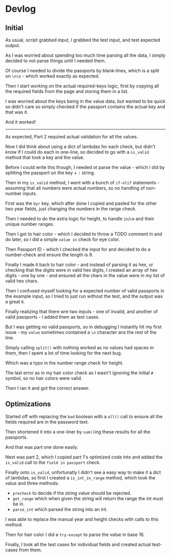 # Devlog

## Initial

As usual, script grabbed input, I grabbed the test input, and test expected output.

As I was worried about spending too much time parsing all the data, I simply decided to not parse things until I needed them.

Of course I needed to divide the passports by blank-lines, which is a split on `\n\n` - which worked exactly as expected.

Then I start working on the actual required-keys logic, first by copying all the required fields from the page and storing them in a list.

I was worried about the keys being in the value data, but wanted to be quick so didn't care so simply checked if the passport contains the actual key and that was it.

And it worked!

***

As expected, Part 2 required actual validation for all the values.

Now I did think about using a dict of lambdas for each check, but didn't know if I could do each in one-line, so decided to go with a `is_valid` method that took a key and the value.

Before I could write this though, I needed ot parse the value - which I did by splitting the passport on the key + `:` string.

Then in my `is_valid` method, I went with a bunch of `if-elif` statements - assuming that all numbers were actual numbers, so no handling of non-number inputs.

First was the `byr` key, which after done I copied and pasted for the other two year fields, just changing the numbers in the range check.

Then I needed to do the extra logic for height, to handle `in`/`cm` and their unique number ranges.

Then I got to hair color - which I decided to throw a TODO comment in and do later, so I did a simple `value in` check for eye color.

Then Passport ID - which I checked the input for and decided to do a number-check and ensure the length is 9.

Finally I made it back to hair color - and instead of parsing it as hex, or checking that the digits were in valid hex digits, I created an array of hex digits - one by one - and ensured all the chars in the value were in my list of valid hex chars.

Then I confused myself looking for a expected number of valid passports in the example input, so I tried to just run without the test, and the output was a great `0`.

Finally realizing that there wre two inputs - one of invalid, and another of valid passports - I added them as test cases.

But I was getting no valid passports, so in debugging I instantly hit my first issue - my `value` sometimes contained a `\n` character ans the rest of the line.

Simply calling `split()` with nothing worked as no values had spaces in them, then I spent a lot of time looking for the next bug.

Which was a typo in the number range check for height.

The last error as in my hair color check as I wasn't ignoring the initial `#` symbol, so no hair colors were valid.

Then I ran it and got the correct answer.

## Optimizations

Started off with replacing the `bad` boolean with a `all()` call to ensure all the fields required are in the password text.

Then shortened it into a one-liner by `sum()`ing these results for all the passports.

And that was part one done easily.

Next was part 2, which I copied part 1's optimized code into and added the `is_valid` call to the `field in passport` check.

Finally onto `is_valid`, unfortunatly I didn't see a easy way to make it a dict of lambdas, so first I created a `is_int_in_range` method, which took the value and three methods:

- `precheck` to decide if the string value should be rejected.
- `get_range` which when given the string will return the range the int must be in.
- `parse_int` which parsed the string into an int.

I was able to replace the manual year and height checks with calls to this method.

Then for hair color I did a `try-except` to parse the value in base 16.

Finally, I took all the test cases for individual fields and created actual test-cases from them.
